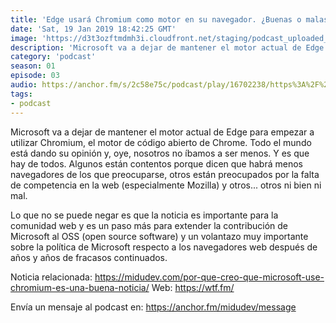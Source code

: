 ```yaml
---
title: 'Edge usará Chromium como motor en su navegador. ¿Buenas o malas noticias? - 01x03'
date: 'Sat, 19 Jan 2019 18:42:25 GMT'
image: 'https://d3t3ozftmdmh3i.cloudfront.net/staging/podcast_uploaded_episode/7340239/591269e2eef9bc0f.jpeg'
description: 'Microsoft va a dejar de mantener el motor actual de Edge para empezar a utilizar Chromium, el motor de código abierto de Chrome. Todo el mundo está dando su opinión y, oye, nosotro'
category: 'podcast'
season: 01
episode: 03
audio: https://anchor.fm/s/2c58e75c/podcast/play/16702238/https%3A%2F%2Fd3ctxlq1ktw2nl.cloudfront.net%2Fstaging%2F2020-6-17%2F90903134-44100-2-c513917b537d4265.mp3
tags:
- podcast
---
```


Microsoft va a dejar de mantener el motor actual de Edge para empezar a utilizar Chromium, el motor de código abierto de Chrome. Todo el mundo está dando su opinión y, oye, nosotros no íbamos a ser menos. Y es que hay de todos. Algunos están contentos porque dicen que habrá menos navegadores de los que preocuparse, otros están preocupados por la falta de competencia en la web (especialmente Mozilla) y otros... otros ni bien ni mal.

Lo que no se puede negar es que la noticia es importante para la comunidad web y es un paso más para extender la contribución de Microsoft al OSS (open source software) y un volantazo muy importante sobre la política de Microsoft respecto a los navegadores web después de años y años de fracasos continuados.

Noticia relacionada: https://midudev.com/por-que-creo-que-microsoft-use-chromium-es-una-buena-noticia/
Web: https://wtf.fm/

 

Envía un mensaje al podcast en: https://anchor.fm/midudev/message
